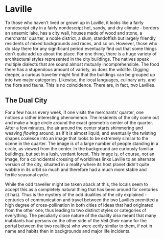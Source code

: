 # Laville
To those who haven't lived or grown up in Laville, it looks like a fairly nondescript city in a fairly nondescript hot, sandy, and dry climate - borders an anaemic lake, has a city wall, houses made of wood and stone, a merchants' quarter, a noble district, a slum, standoffish but largely friendly residents of mixed backgrounds and races, and so on. However, those who do stay there for any significant period eventually find out that some things don't quite add up about the place. For one thing, there is a huge variety of architectural styles represented in the city buildings. The natives speak multiple dialects that are sound almost mutually incomprehensible. The food there has a stupendous amount of variety, as does the wildlife. Digging deeper, a curious traveller might find that the buildings can be grouped up into two major categories. Likewise, the local languages, culinary arts, and the flora and fauna. This is no coincidence. There are, in fact, _two_ Lavilles.


## The Dual City
For a few hours every week, if one visits the merchants' quarter, one notices a rather interesting phenomenon. The residents of the city come out and make a huge circle around the exact geometric center of the quarter. After a few minutes, the air around the center starts shimmering and weaving _flowing_ around, as if it is almost liquid, and eventually the twisting shapes coalesce into an image that looks to be extremely similar to the scene in the quarter. The image is of a large number of people standing in a circle, as viewed from the center. In the background are curiously familiar buildings, but set in a lush, verdant forest. This image is, of course, not an image, for a coincidental crossing of worldlines links Laville to an alternate version of the city, situated in a reality where its host planet didn't quite wobble in its orbit so much and therefore had a much more stable and fertile seasonal cycle.


While the odd traveller might be taken aback at this, the locals seem to accept this as a completely natural thing that has been around for centuries (it has). Thus is the mystery of the odd dualities of the city explained - centuries of communication and travel between the two Lavilles premitted a high degree of cross-pollination in both cities of ideas that had originated from the other one, thus leading to two distinct styles or categories of everything. The peculiarly close nature of the duality also meant that many inabitants had persons on the other side of the Veil (their name for the portal between the two realities) who were eerily similar to them, if not in name and habits then in backgrounds and major life incidents.
